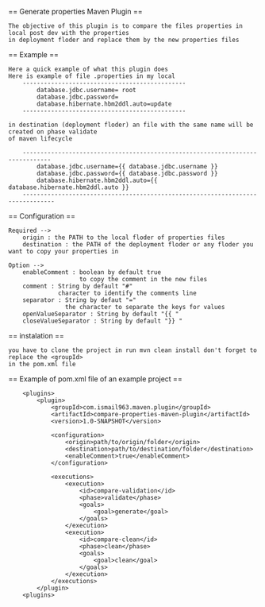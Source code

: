 ﻿== Generate properties Maven Plugin ==

	The objective of this plugin is to compare the files properties in local post dev with the properties 
	in deployment floder and replace them by the new properties files

== Example == 

	Here a quick example of what this plugin does
	Here is example of file .properties in my local
		----------------------------------------------
			database.jdbc.username= root
			database.jdbc.password=
			database.hibernate.hbm2ddl.auto=update
		----------------------------------------------
		
	in destination (deployment floder) an file with the same name will be created on phase validate
	of maven lifecycle

		------------------------------------------------------------------------------
			database.jdbc.username={{ database.jdbc.username }}
			database.jdbc.password={{ database.jdbc.password }}
			database.hibernate.hbm2ddl.auto={{ database.hibernate.hbm2ddl.auto }}
		-------------------------------------------------------------------------------
	
== Configuration ==

	Required -->
		origin : the PATH to the local floder of properties files
		destination : the PATH of the deployment floder or any floder you want to copy your properties in
		
	Option --> 
		enableComment : boolean by default true
						to copy the comment in the new files
		comment : String by default "#"
				  character to identify the comments line
		separator : String by defaut "="
					the character to separate the keys for values 
		openValueSeparator : String by default "{{ "
		closeValueSeparator : String by default "}} "

== instalation ==

	you have to clone the project in run mvn clean install don't forget to replace the <groupId>
	in the pom.xml file
	
== Example of pom.xml file of an example project ==

		<plugins>
            <plugin>
                <groupId>com.ismail963.maven.plugin</groupId>
                <artifactId>compare-properties-maven-plugin</artifactId>
                <version>1.0-SNAPSHOT</version>

                <configuration>
                    <origin>path/to/origin/folder</origin>
                    <destination>path/to/destination/folder</destination>
					<enableComment>true</enableComment>
                </configuration>

                <executions>
                    <execution>
                        <id>compare-validation</id>
                        <phase>validate</phase>
                        <goals>
                            <goal>generate</goal>
                        </goals>
                    </execution>
                    <execution>
                        <id>compare-clean</id>
                        <phase>clean</phase>
                        <goals>
                            <goal>clean</goal>
                        </goals>
                    </execution>
                </executions>
            </plugin>
		<plugins>	
